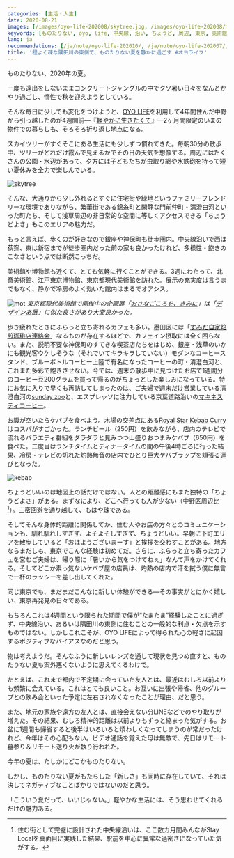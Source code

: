```yaml
---
categories: [生活・人生]
date: 2020-08-21
images: [/images/oyo-life-202008/skytree.jpg, /images/oyo-life-202008/mot.jpg, /images/oyo-life-202008/kebab.jpg]
keywords: [ものたりない, oyo, life, 中央線, 沿い, ちょうど, 周辺, 東京, 美術館, 帰省]
lang: ja
recommendations: [/ja/note/oyo-life-202010/, /ja/note/oyo-life-202007/, /ja/note/room-hunting-202006/]
title: '程よく疎な隅田川の東側で、ものたりない夏を静かに過ごす #オヨライフ'
---
```


ものたりない、2020年の夏。

一度も遠出をしないままコンクリートジャングルの中でクソ暑い日々をなんとかやり過ごし、惰性で秋を迎えようとしている。

そんな毎日に少しでも変化をつけようと、[OYO LIFE](https://www.oyolife.co.jp/)を利用して4年間住んだ中野から引っ越したのが4週間前&mdash;『[軽やかに生きたくて](/ja/note/oyo-life-202007)』&mdash;2ヶ月間限定のいまの物件での暮らしも、そろそろ折り返し地点になる。

スカイツリーがすぐそこにある生活にも少しずつ慣れてきた。毎朝30分の散歩中、ツリーがどれだけ霞んで見えるかでその日の天気を想像する。周辺にはたくさんの公園・水辺があって、夕方には子どもたちが虫取り網や水鉄砲を持って短い夏休みを全力で楽しんでいる。

![skytree](/images/oyo-life-202008/skytree.jpg)

そんな、大通りから少し外れるとすぐに住宅街や緑地というファミリーフレンドリーな環境でありながら、繁華街である錦糸町と閑静な門前仲町・清澄白河といった町たち、そして浅草周辺の非日常的な空間に等しくアクセスできる「ちょうどよさ」もこのエリアの魅力だ。

もっと言えば、歩くのが好きなので銀座や神保町も徒歩圏内。中央線沿いで西は荻窪、東は新宿までが徒歩圏内だった前の家も良かったけれど、多様性・飽きのこなさという点では断然こっちだ。

美術館や博物館も近くて、とても気軽に行くことができる。3週にわたって、北斎美術館、江戸東京博物館、東京都現代美術館を訪れた。展示の充実度は言うまでもなく、静かで冷房のよく効いた館内はまるでオアシス。

![mot](/images/oyo-life-202008/mot.jpg)
*東京都現代美術館で開催中の企画展「[おさなごころを、きみに](https://www.mot-art-museum.jp/exhibitions/Cherish-your-imagination/)」は「[デザインあ展](https://www.design-ah-exhibition.jp/)」に似た良さがあり大変良かった。*

歩き疲れたときにふらっと立ち寄れるカフェも多い。墨田区には「[すみだ自家焙煎珈琲店連絡会](https://nlab.itmedia.co.jp/nl/articles/1606/12/news028.html)」なるものが存在するほどで、カフェイン摂取には全く困らない。また、説明不要な神保町のすてきな喫茶店たちをはじめ、銀座・浅草のいかにも観光客ウケしそうな（それでいてキラキラしていない）モダンなコーヒースタンド、ブルーボトルコーヒー上陸で有名になったコーヒーの町・清澄白河と、これまた多彩で飽きさせない。今では、週末の散歩中に見つけたお店で1週間分のコーヒー豆200グラムを買って帰るのがちょっとした楽しみになっている。特にお気に入りで早くも再訪してしまったのは、ご夫婦で週末だけ営業している清澄白河の[sunday zoo](https://www.facebook.com/sundayzoo/)と、エスプレッソに注力している京葉道路沿いの[マキネスティコーヒー](https://macchinesticoffee.com/)。

お腹が空いたらケバブを食べよう。木場の交差点にある[Royal Star Kebab Curry](https://royal-star-kebab-curry.business.site/)はコスパがすごかった。ランチビール（250円）を飲みながら、店内のテレビで流れるバラエティ番組をダラダラと見みつつ山盛りおつまみケバブ（650円）を食べた。二度目はランチタイムとディナータイムの間の午後4時ごろに行った結果、冷房・テレビの切れた灼熱無音の店内でひとり巨大ケバブラップを頬張る運びとなった。

![kebab](/images/oyo-life-202008/kebab.jpg)

ちょうどいいのは地図上の話だけではない。人との距離感にもまた独特の「ちょうどよさ」がある。まずなにより、どこへ行っても人が少ない（中野区周辺比[^1]）。三密回避を通り越して、もはや疎である。

そしてそんな身体的距離に関係してか、住む人やお店の方々とのコミュニケーションも、馴れ馴れしすぎず、よそよそしすぎず、ちょうどいい。早朝に下町エリアを散歩していると「おはようございまーす」と挨拶を交わすことがある。地方ならまだしも、東京でこんな経験は初めてだ。さらに、ふらっと立ち寄ったカフェを営むご夫婦は、帰り際に「暑いから気をつけてねぇ」なんて声をかけてくれる。そしてどこか素っ気ないケバブ屋の店員は、灼熱の店内で汗を拭う僕に無言で一杯のラッシーを差し出してくれた。

同じ東京でも、まだまだこんなに新しい体験ができる&mdash;その事実がとにかく嬉しい、東京再発見の日々である。

もちろんこれは4週間という限られた期間で僕が“たまたま”経験したことに過ぎず、中央線沿い、あるいは隅田川の東側に住むことの一般的な利点・欠点を示すものではない。しかしこれこそが、OYO LIFEによって得られた心の軽さに起因するポジティブなバイアスなのだと思う。

物は考えようだ。そんなふうに新しいレンズを通して現状を見つめ直すと、ものたりない夏も案外悪くないように思えてくるわけで。

たとえば、これまで都内で不定期に会っていた友人とは、最近はむしろ以前よりも頻繁に会えている。これはとても良いこと。お互いに出張や帰省、他のグループとの飲み会といった予定に左右されなくなったことが理由、だと思う。

また、地元の家族や遠方の友人とは、直接会えない分LINEなどでのやり取りが増えた。その結果、むしろ精神的距離は以前よりもずっと縮まった気がする。お盆に1週間も帰省すると後半はいろいろと煩わしくなってしまうのが常だったけれど、今年はその心配もない。ビデオ通話を覚えた母は無敵で、先日はリモート墓参り＆リモート送り火が執り行われた。

今年の夏は、たしかにどこかものたりない。

しかし、ものたりない夏がもたらした「新しさ」も同時に存在していて、それは決してネガティブなことばかりではないのだと思う。

「こういう夏だって、いいじゃない。」軽やかな生活には、そう思わせてくれるだけの魅力ある。

[^1]: 住む街として完璧に設計された中央線沿いは、ここ数カ月間みんながStay Localを真面目に実践した結果、駅前を中心に異常な過密さになっていた気がする。